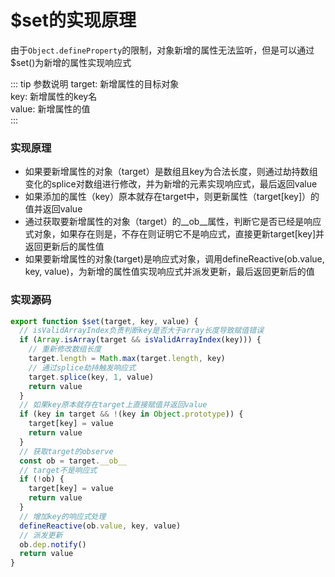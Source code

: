 # $set的实现原理
由于`Object.defineProperty`的限制，对象新增的属性无法监听，但是可以通过$set()为新增的属性实现响应式

::: tip 参数说明
target: 新增属性的目标对象 <br />
key: 新增属性的key名<br />
value: 新增属性的值<br />
:::
### 实现原理
* 如果要新增属性的对象（target）是数组且key为合法长度，则通过劫持数组变化的splice对数组进行修改，并为新增的元素实现响应式，最后返回value
* 如果添加的属性（key）原本就存在target中，则更新属性（target[key]）的值并返回value
* 通过获取要新增属性的对象（target）的__ob__属性，判断它是否已经是响应式对象，如果存在则是，不存在则证明它不是响应式，直接更新target[key]并返回更新后的属性值
* 如果要新增属性的对象(target)是响应式对象，调用defineReactive(ob.value, key, value)，为新增的属性值实现响应式并派发更新，最后返回更新后的值

### 实现源码
```javascript
export function $set(target, key, value) {
  // isValidArrayIndex负责判断key是否大于array长度导致赋值错误
  if (Array.isArray(target && isValidArrayIndex(key))) {
    // 重新修改数组长度
    target.length = Math.max(target.length, key)
    // 通过splice劫持触发响应式
    target.splice(key, 1, value)
    return value
  }
  // 如果key原本就存在target上直接赋值并返回value
  if (key in target && !(key in Object.prototype)) {
    target[key] = value
    return value
  }
  // 获取target的observe
  const ob = target.__ob__
  // target不是响应式
  if (!ob) {
    target[key] = value
    return value
  }
  // 增加key的响应式处理
  defineReactive(ob.value, key, value)
  // 派发更新
  ob.dep.notify()
  return value
}
```
